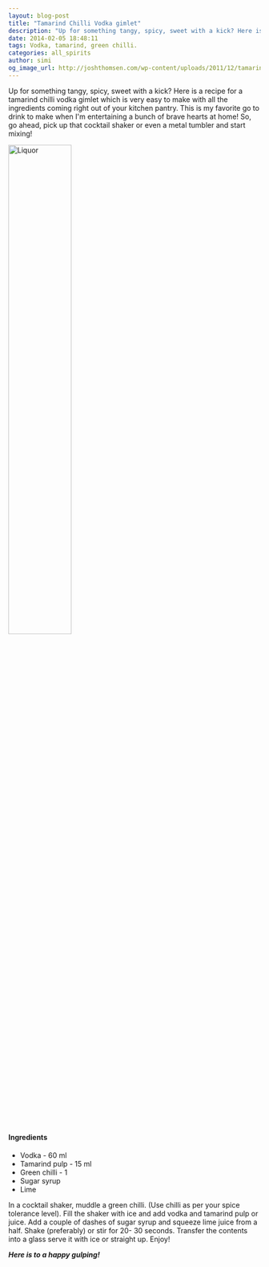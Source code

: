 ```yaml
---
layout: blog-post
title: "Tamarind Chilli Vodka gimlet"
description: "Up for something tangy, spicy, sweet with a kick? Here is a recipe for a tamarind chilli vodka gimlet which is very easy to make with all the ingredients coming right out of your kitchen pantry. This is my favorite go to drink to make when I'm entertaining a bunch of brave hearts at home! So, go ahead, pick up that cocktail shaker or even a metal tumbler and start mixing!."
date: 2014-02-05 18:48:11
tags: Vodka, tamarind, green chilli.
categories: all_spirits
author: simi
og_image_url: http://joshthomsen.com/wp-content/uploads/2011/12/tamarind-margarita-3.jpg
---
```


Up for something tangy, spicy, sweet with a kick? Here is a recipe for a tamarind chilli vodka gimlet which is very easy to make with all the ingredients coming right out of your kitchen pantry. This is my favorite go to drink to make when I'm entertaining a bunch of brave hearts at home! So, go ahead, pick up that cocktail shaker or even a metal tumbler and start mixing!

<img src="http://abitsnobby.files.wordpress.com/2012/02/tamarindo.jpg" alt="Liquor" width="50%"/>

#### Ingredients

* Vodka - 60 ml
* Tamarind pulp - 15 ml
* Green chilli - 1 
* Sugar syrup 
* Lime


In a cocktail shaker, muddle a green chilli. (Use chilli as per your spice tolerance level). Fill the shaker with ice and add vodka and tamarind pulp or juice. Add a couple of dashes of sugar syrup and squeeze lime juice from a half. Shake (preferably) or stir for 20- 30 seconds. Transfer the contents into a glass serve it with ice or straight up. Enjoy!

***Here is to a happy gulping!***

